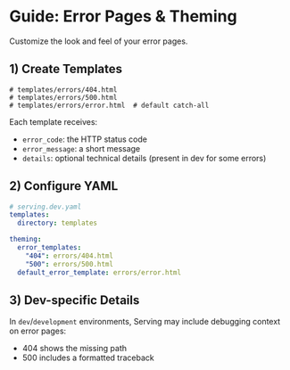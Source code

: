 # Guide: Error Pages & Theming

Customize the look and feel of your error pages.

## 1) Create Templates

```
# templates/errors/404.html
# templates/errors/500.html
# templates/errors/error.html  # default catch-all
```

Each template receives:

- `error_code`: the HTTP status code
- `error_message`: a short message
- `details`: optional technical details (present in dev for some errors)

## 2) Configure YAML

```yaml
# serving.dev.yaml
templates:
  directory: templates

theming:
  error_templates:
    "404": errors/404.html
    "500": errors/500.html
  default_error_template: errors/error.html
```

## 3) Dev-specific Details

In `dev`/`development` environments, Serving may include debugging context on error pages:

- 404 shows the missing path
- 500 includes a formatted traceback
